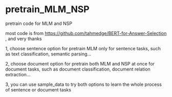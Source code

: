 # pretrain_MLM_NSP
pretrain code for MLM and NSP

most code is from https://github.com/tahmedge/BERT-for-Answer-Selection , and very thanks

1, choose sentence option for pretrain MLM only for sentence tasks, such as text classification, semantic parsing...

2, choose document option for pretrain both MLM and NSP at once for document tasks, such as document classification, document relation extraction...

3, you can use sample_data to try both options to learn the whole process of sentence or document tasks
